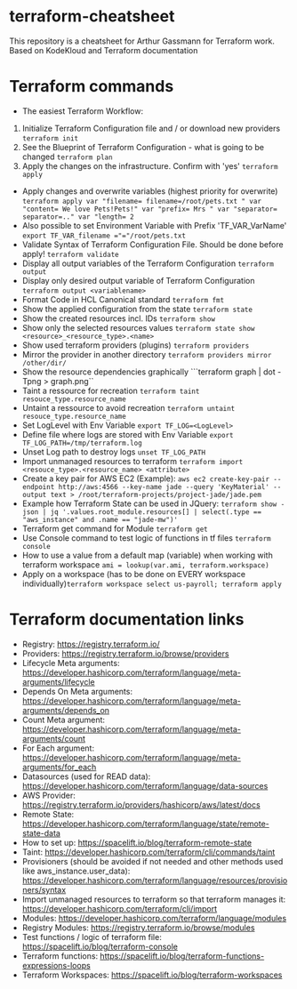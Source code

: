 # terraform-cheatsheet
 This repository is a cheatsheet for Arthur Gassmann for Terraform work. Based on KodeKloud and Terraform documentation


# Terraform commands
- The easiest Terraform Workflow:
1. Initialize Terraform Configuration file and / or download new providers ```terraform init```
2. See the Blueprint of Terraform Configuration - what is going to be changed ```terraform plan```
3. Apply the changes on the infrastructure. Confirm with 'yes' ```terraform apply```
- Apply changes and overwrite variables (highest priority for overwrite) ```terraform apply var "filename= filename=/root/pets.txt " var "content= We love Pets!Pets!" var "prefix= Mrs " var "separator= separator=.." var "length= 2```
- Also possible to set Environment Variable with Prefix 'TF_VAR_VarName' ```export TF_VAR_filename ="="/root/pets.txt```
- Validate Syntax of Terraform Configuration File. Should be done before apply! ```terraform validate```
- Display all output variables of the Terraform Configuration ```terraform output```
- Display only desired output variable of Terraform Configuration ```terraform output <variablename>```
- Format Code in HCL Canonical standard ```terraform fmt```
- Show the applied configuration from the state ```terraform state```
- Show the created resources incl. IDs ```terraform show```
- Show only the selected resources values ```terraform state show <resource>_<resource_type>.<name>```
- Show used terraform providers (plugins) ```terraform providers```
- Mirror the provider in another directory ```terraform providers mirror /other/dir/```
- Show the resource dependencies graphically ```terraform graph | dot -Tpng > graph.png``
- Taint a ressource for recreation ```terraform taint resouce_type.resource_name```
- Untaint a ressource to avoid recreation ```terraform untaint resouce_type.resource_name```
- Set LogLevel with Env Variable ```export TF_LOG=<LogLevel>```
- Define file where logs are stored with Env Variable ```export TF_LOG_PATH=/tmp/terraform.log```
- Unset Log path to destroy logs ```unset TF_LOG_PATH```
- Import unmanaged resources to terraform ```terraform import <resouce_type>.<resource_name> <attribute>```
- Create a key pair for AWS EC2 (Example): ```aws ec2 create-key-pair --endpoint http://aws:4566 --key-name jade --query 'KeyMaterial' --output text > /root/terraform-projects/project-jade/jade.pem```
- Example how Terraform State can be used in JQuery: ```terraform show -json | jq '.values.root_module.resources[] | select(.type == "aws_instance" and .name == "jade-mw")'```
- Terraform get command for Module ```terraform get```
- Use Console command to test logic of functions in tf files ```terraform console```
- How to use a value from a default map (variable) when working with terraform workspace ```ami = lookup(var.ami, terraform.workspace)```
- Apply on a workspace (has to be done on EVERY workspace individually)```terraform workspace select us-payroll; terraform apply```

# Terraform documentation links
- Registry: https://registry.terraform.io/
- Providers: https://registry.terraform.io/browse/providers
- Lifecycle Meta arguments: https://developer.hashicorp.com/terraform/language/meta-arguments/lifecycle 
- Depends On Meta arguments: https://developer.hashicorp.com/terraform/language/meta-arguments/depends_on
- Count Meta argument: https://developer.hashicorp.com/terraform/language/meta-arguments/count 
- For Each argument: https://developer.hashicorp.com/terraform/language/meta-arguments/for_each 
- Datasources (used for READ data): https://developer.hashicorp.com/terraform/language/data-sources 
- AWS Provider: https://registry.terraform.io/providers/hashicorp/aws/latest/docs
- Remote State: https://developer.hashicorp.com/terraform/language/state/remote-state-data
- How to set up: https://spacelift.io/blog/terraform-remote-state 
- Taint: https://developer.hashicorp.com/terraform/cli/commands/taint 
- Provisioners (should be avoided if not needed and other methods used like aws_instance.user_data): https://developer.hashicorp.com/terraform/language/resources/provisioners/syntax
- Import unmanaged resources to terraform so that terraform manages it: https://developer.hashicorp.com/terraform/cli/import
- Modules: https://developer.hashicorp.com/terraform/language/modules
- Registry Modules: https://registry.terraform.io/browse/modules
- Test functions / logic of terraform file: https://spacelift.io/blog/terraform-console
- Terraform functions: https://spacelift.io/blog/terraform-functions-expressions-loops 
- Terraform Workspaces: https://spacelift.io/blog/terraform-workspaces

